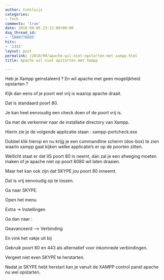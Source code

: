```yaml
---
author: tvdsluijs
categories:
- Tech
comments: 'true'
date: 2010-09-06 23:12:00+00:00
dsq_thread_id:
- '5800776685'
hits:
- '1331'
layout: post
permalink: /2010/09/apache-wil-niet-opstarten-met-xampp.html
title: Apache wil niet opstarten met Xampp

---
```

Heb je Xampp geinstaleerd ? En wil apache met geen mogelijkheid opstarten ?

Kijk dan eens of je poort wel vrij is waarop apache draait.

Dat is standaard poort 80.

Je kan heel eenvoudig een check doen of de poort vrij is.

Ga met de verkenner naar de installatie directory van Xampp.

Hierin zie je de volgende applicatie staan : xampp-portcheck.exe

Dubbel klik hierop en nu krijg je een commandline scherm (dos-box) te zien waarin xampp gaat kijken welke applicatie’s er op de poorten zitten.

Wellicht staat er dat IIS poort 80 in neemt, dan zal je een afweging moeten maken of je apache niet op poort 8080 wil laten draaien.

Maar het kan ook zijn dat SKYPE jou poort 80 inneemt.

Dat is vrij eenvoudig op te lossen.

Ga naar SKYPE.

Open het menu 

Extra -> Instellingen

Ga dan naar :

Geavanceerd –> Verbinding

En vink het vakje uit bij 

Gebruik poort 80 en 443 als alternatief voor inkomnede verbindingen.

Vergeet niet even SKYPE te herstarten.

Nadat je SKYPE hebt herstart kan je vanuit de XAMPP control panel apache nu wel opstarten.